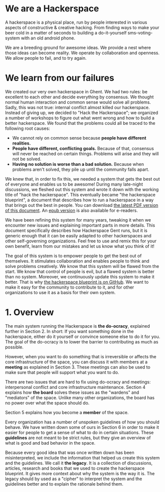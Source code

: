 # We are a Hackerspace

A hackerspace is a physical place, run by people interested in various aspects of constructive & creative hacking. From finding ways to make your beer cold in a matter of seconds to building a do-it-yourself sms-voting-system with an old android phone.

We are a breeding ground for awesome ideas. We provide a nest where those ideas can become reality. We operate by collaboration and openness. We allow people to fail, and to try again.

# We learn from our failures

We created our very own hackerspace in Ghent. We had two rules: be excellent to each other and decide everything by consensus. We thought normal human interaction and common sense would solve all problems. Sadly, this was not true: internal conflict almost killed our hackerspace. Instead of giving up, we decided to "Hack the Hackerspace"; we organized a number of workshops to figure out what went wrong and how to build a better hackerspace. We found that the problems could all be traced to the following root causes:

* We cannot rely on common sense because **people have different realities.**
* **People have different, conflicting goals.** Because of that, consensus will never be reached on certain things. Problems will arise and they will not be solved.
* **Having no solution is worse than a bad solution.** Because when problems aren't solved, they pile up until the community falls apart.

We knew that, in order to fix this, we needed a system that gets the best out of everyone and enables us to be awesome! During many late-night discussions, we fleshed out this system and wrote it down with the working title of "hack the hackerspace". This eventually became "the hackerspace blueprint", a document that describes how to run a hackerspace in a way that brings out the best in people. You can download [the latest PDF version of this document](https://github.com/0x20/hackerspace-blueprint/releases/latest/download/hackerspace-blueprint.pdf). An [epub version](https://github.com/0x20/hackerspace-blueprint/releases/latest/download/hackerspace-blueprint.epub) is also available for e-readers.

We have been refining this system for many years, tweaking it when we encounter new issues and explaining important parts in more details. This document specifically describes how Hackerspace Gent runs, but it is generic enough that it can be easily adapted to other hackerspaces and other self-governing organizations. Feel free to use and remix this for your own benefit, learn from our mistakes and let us know what you think of it!

The goal of this system is to empower people to get the best out of themselves. It stimulates collaboration and enables people to think and solve problems creatively. We know that this system will be flawed from the start. We know that control of people is evil, but a flawed system is better than no system. Moreover, we continuously update this system to make it better. That is why [the hackerspace blueprint is on GitHub](https://github.com/0x20/hackerspace-blueprint). We want to make it easy for the community to contribute to it, and for other organizations to use it as a basis for their own system.

# 1. Overview

The main system running the Hackerspace is **the do-ocracy**, explained further in Section 2. In short: If you want something done in the hackerspace, either do it yourself or convince someone else to do it for you. The goal of the do-ocracy is to lower the barrier to contributing as much as possible.

However, when you want to do something that is irreversible or affects the core infrastructure of the space, you can discuss it with members at a **meeting** as explained in Section 3. These meetings can also be used to make sure that people will support what you want to do.

There are two issues that are hard to fix using do-ocracy and meetings: interpersonal conflict and core infrastructure maintenance. Section 4 explains how **the board** solves these issues as the "wardens" and "mediators" of the space. Unlike many other organizations, the board has no power over what the space should do.

Section 5 explains how you become a **member** of the space.

Every organization has a number of unspoken guidelines of how you should behave. We have written down some of ours in Section 6 in order to make it easier for people to get a sense of what to do in certain situations. These **guidelines** are not meant to be strict rules, but they give an overview of what is good and bad behavior in the space.

Because every good idea that was once written down has been misinterpreted, we include the information that helped us create this system and the guidelines. We call it **the legacy**. It is a collection of discussions, articles, research and books that we used to create the hackerspace blueprint. It gives more context about why the system is the way it is. The legacy should by used as a "cipher" to interpret the system and the guidelines better and to explain the rationale behind them.